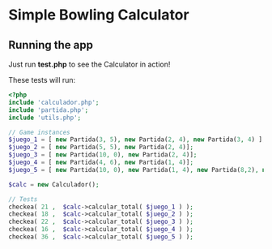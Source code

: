 Simple Bowling Calculator
=========================

Running the app
---------------

Just run **test.php** to see the Calculator in action!

These tests will run:

```php
<?php 
include 'calculador.php';
include 'partida.php';
include 'utils.php';

// Game instances
$juego_1 = [ new Partida(3, 5), new Partida(2, 4), new Partida(3, 4) ];
$juego_2 = [ new Partida(5, 5), new Partida(2, 4)];
$juego_3 = [ new Partida(10, 0), new Partida(2, 4)];
$juego_4 = [ new Partida(4, 6), new Partida(1, 4)];
$juego_5 = [ new Partida(10, 0), new Partida(1, 4), new Partida(8,2), new Partida(2, 2)];

$calc = new Calculador();

// Tests
checkea( 21 ,  $calc->calcular_total( $juego_1 ) );
checkea( 18 ,  $calc->calcular_total( $juego_2 ) );
checkea( 22 ,  $calc->calcular_total( $juego_3 ) );
checkea( 16 ,  $calc->calcular_total( $juego_4 ) );
checkea( 36 ,  $calc->calcular_total( $juego_5 ) );

```